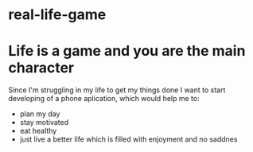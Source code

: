 # real-life-game
<h1>Life is a game and you are the main character</h1>
<p>Since I'm struggling in my life to get my things done I want to start developing of a phone aplication, which would help me to:</p>
<ul>
  <li>plan my day</li>
  <li>stay motivated</li>
  <li>eat healthy</li>
  <li>just live a better life which is filled with enjoyment and no saddnes</li>
